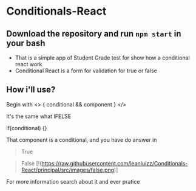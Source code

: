 # Conditionals-React


## Download the repository and run `npm start` in your bash

- That is  a simple app of Student Grade test for show how a conditional react work
- Conditional React is a form for validation for true or false

## How i'll use?

Begin with 
<>
{
conditional &&
component
}
</>

It's the same what IFELSE

if(conditional) {}

That component is a conditional, and you have do answer in

> True

> False
[!(https://raw.githubusercontent.com/leanluizz/Conditionals-React/principal/src/images/false.png)]

For more information search about it and ever pratice
